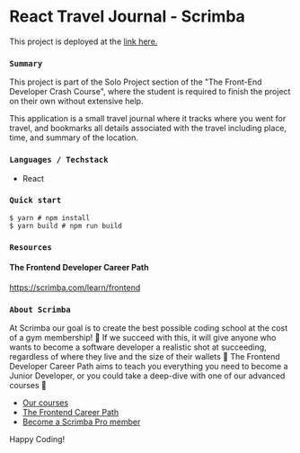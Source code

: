 # React Travel Journal - Scrimba

This project is deployed at the [link here.](https://react-travel-app-scrimba.netlify.app/)

### `Summary`

This project is part of the Solo Project section of the "The Front-End Developer Crash Course", where the student is required to finish the project on their own without extensive help.

This application is a small travel journal where it tracks where you went for travel, and bookmarks all details associated with the travel including place, time, and summary of the location.

### `Languages / Techstack`

- React

### `Quick start`

```
$ yarn # npm install
$ yarn build # npm run build
````

### `Resources`

#### The Frontend Developer Career Path

https://scrimba.com/learn/frontend

### `About Scrimba`

At Scrimba our goal is to create the best possible coding school at the cost of a gym membership! 💜
If we succeed with this, it will give anyone who wants to become a software developer a realistic shot at succeeding, regardless of where they live and the size of their wallets 🎉
The Frontend Developer Career Path aims to teach you everything you need to become a Junior Developer, or you could take a deep-dive with one of our advanced courses 🚀

- [Our courses](https://scrimba.com/allcourses)
- [The Frontend Career Path](https://scrimba.com/learn/frontend)
- [Become a Scrimba Pro member](https://scrimba.com/pricing)

Happy Coding!
